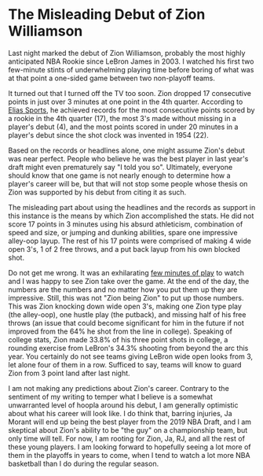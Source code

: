# The Misleading Debut of Zion Williamson

Last night marked the debut of Zion Williamson, probably the most highly anticipated NBA Rookie since LeBron James in 2003. I watched his first two few-minute stints of underwhelming playing time before boring of what was at that point a one-sided game between two non-playoff teams.

It turned out that I turned off the TV too soon. Zion dropped 17 consecutive points in just over 3 minutes at one point in the 4th quarter. According to [Elias Sports](https://twitter.com/EliasSports), he achieved records for the most consecutive points scored by a rookie in the 4th quarter (17), the most 3's made without missing in a player's debut (4), and the most points scored in under 20 minutes in a player's debut since the shot clock was invented in 1954 (22).

Based on the records or headlines alone, one might assume Zion's debut was near perfect. People who believe he was the best player in last year's draft might even prematurely say "I told you so". Ultimately, everyone should know that one game is not nearly enough to determine how a player's career will be, but that will not stop some people whose thesis on Zion was supported by his debut from citing it as such.

The misleading part about using the headlines and the records as support in this instance is the means by which Zion accomplished the stats. He did not score 17 points in 3 minutes using his absurd athleticism, combination of speed and size, or jumping and dunking abilities, spare one impressive alley-oop layup. The rest of his 17 points were comprised of making 4 wide open 3's, 1 of 2 free throws, and a put back layup from his own blocked shot.

Do not get me wrong. It was an exhilarating [few minutes of play](https://www.youtube.com/watch?v=tV4OVJd_ddI) to watch and I was happy to see Zion take over the game. At the end of the day, the numbers are the numbers and no matter how you put them up they are impressive. Still, this was not "Zion being Zion" to put up those numbers. This was Zion knocking down wide open 3's, making one Zion type play (the alley-oop), one hustle play (the putback), and missing half of his free throws (an issue that could become significant for him in the future if not improved from the 64% he shot from the line in college). Speaking of college stats, Zion made 33.8% of his three point shots in college, a rounding exercise from LeBron's 34.3% shooting from beyond the arc this year. You certainly do not see teams giving LeBron wide open looks from 3, let alone four of them in a row. Sufficed to say, teams will know to guard Zion from 3 point land after last night.

I am not making any predictions about Zion's career. Contrary to the sentiment of my writing to temper what I believe is a somewhat unwarranted level of hoopla around his debut, I am generally optimistic about what his career will look like. I do think that, barring injuries, Ja Morant will end up being the best player from the 2019 NBA Draft, and I am skeptical about Zion's ability to be "the guy" on a championship team, but only time will tell. For now, I am rooting for Zion, Ja, RJ, and all the rest of these young players. I am looking forward to hopefully seeing a lot more of them in the playoffs in years to come, when I tend to watch a lot more NBA basketball than I do during the regular season.
